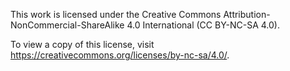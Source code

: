This work is licensed under the Creative Commons Attribution-NonCommercial-ShareAlike 4.0 International (CC BY-NC-SA 4.0). 

To view a copy of this license, visit https://creativecommons.org/licenses/by-nc-sa/4.0/.
